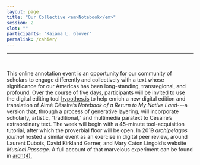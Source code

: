 ```yaml
---
layout: page
title: "Our Collective <em>Notebook</em>"
session: 2
slot: ""
participants: "Kaiama L. Glover"
permalink: /cahier/
---
```


---

<br>

This online annotation event is an opportunity for our community of scholars to engage differently and collectively with a text whose significance for our Americas has been long-standing, transregional, and profound. Over the course of five days, participants will be invited to use the digital editing tool <a href="https://web.hypothes.is/about/">hypothes.is</a> to help enrich a new digital edition and translation of Aimé Césaire’s <em>Notebook of a Return to My Native Land</em>---a version that, through a process of generative layering, will incorporate scholarly, artistic, “traditional,” and multimedia paratext to Césaire’s extraordinary text. The week will begin with a 45-minute tool-acquisition tutorial, after which the proverbial floor will be open. In 2019 <em>archipelagos journal</em> hosted a similar event as an exercise in digital peer review, around Laurent Dubois, David Kirkland Garner, and Mary Caton Lingold’s website <em>Musical Passage</em>. A full account of that marvelous experiment can be found in <a href="http://archipelagosjournal.org/issue03/dubois-garner-lingold.html">arch(4).
